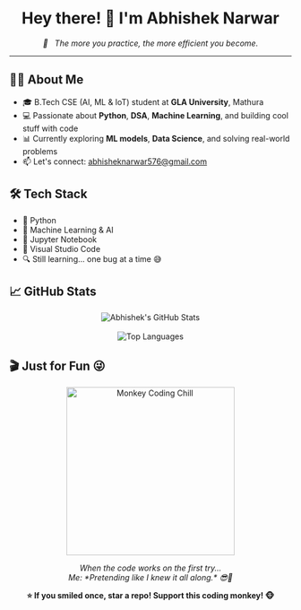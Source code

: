 <h1 align="center">Hey there! 👋 I'm Abhishek Narwar</h1>

<p align="center"><em>🧠 &nbsp; The more you practice, the more efficient you become.</em></p>

---

## 🙋‍♂️ About Me

- 🎓 B.Tech CSE (AI, ML & IoT) student at **GLA University**, Mathura  
- 💻 Passionate about **Python**, **DSA**, **Machine Learning**, and building cool stuff with code  
- 📊 Currently exploring **ML models**, **Data Science**, and solving real-world problems  
- 📫 Let's connect: [abhisheknarwar576@gmail.com](mailto:abhisheknarwar576@gmail.com)



## 🛠️ Tech Stack

- 🐍 Python  
- 🤖 Machine Learning & AI  
- 📓 Jupyter Notebook  
- 🧰 Visual Studio Code  
- 🔍 Still learning... one bug at a time 😅



## 📈 GitHub Stats

<p align="center">
  <img src="https://github-readme-stats.vercel.app/api?username=abhisheknarwar0042&show_icons=true&theme=radical" alt="Abhishek's GitHub Stats" />
  <br><br>
  <img src="https://github-readme-stats.vercel.app/api/top-langs/?username=abhisheknarwar0042&layout=compact&theme=radical" alt="Top Languages" />
</p>



## 🎬 Just for Fun 😜

<p align="center">
  <img src="https://media.giphy.com/media/13CoXDiaCcCoyk/giphy.gif" alt="Monkey Coding Chill" width="300"/>
</p>

<p align="center"><em>
  When the code works on the first try... <br>
  Me: *Pretending like I knew it all along.* 😎🐒
</em></p>



<p align="center"><strong>⭐ If you smiled once, star a repo! Support this coding monkey! 🐵</strong></p>
